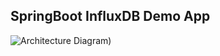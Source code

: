 ## SpringBoot InfluxDB Demo App

![Architecture Diagram](https://github.com/suyashcjoshi/springboot-influxdb-app/blob/main/src/main/resources/static/PickACard.png))
